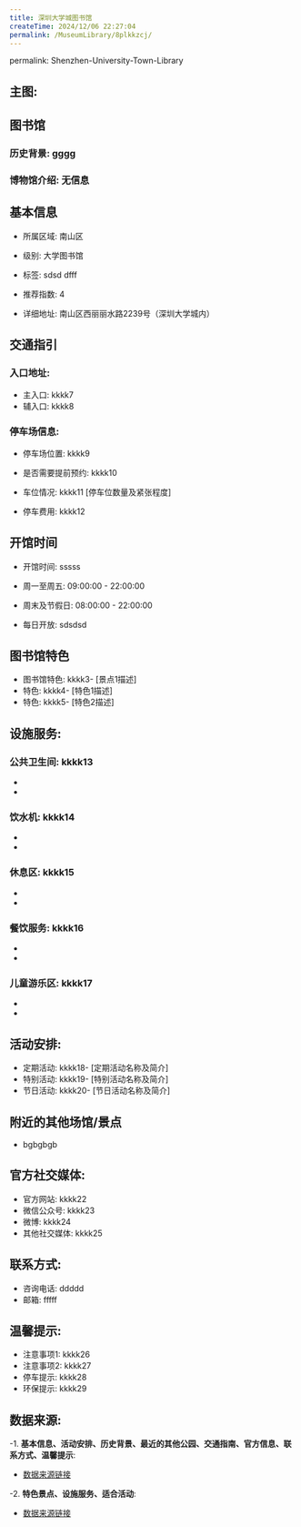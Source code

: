 ```yaml
---
title: 深圳大学城图书馆
createTime: 2024/12/06 22:27:04
permalink: /MuseumLibrary/8plkkzcj/
---
```

permalink: Shenzhen-University-Town-Library
## 主图:
<ImageCard
image="https://cn.bing.com/th?id=OHR.AlfanzinaLighthouse_ZH-CN9704515669_1920x1080.webp"
title= "深圳大学城图书馆"
description= "hhhh"
date="2024/12/06"
href="/"
author="sunshang-hl"
/>
## 图书馆
### 历史背景: gggg
### 博物馆介绍: 无信息
## 基本信息

- 所属区域: 南山区

- 级别: 大学图书馆

- 标签: sdsd dfff

- 推荐指数: 4

- 详细地址: 南山区西丽丽水路2239号（深圳大学城内）

## 交通指引

### 入口地址:
- 主入口: kkkk7
- 辅入口: kkkk8
### 停车场信息:
- 停车场位置: kkkk9

- 是否需要提前预约: kkkk10

- 车位情况: kkkk11 [停车位数量及紧张程度]

- 停车费用: kkkk12

## 开馆时间
- 开馆时间: sssss

- 周一至周五: 09:00:00 - 22:00:00
- 周末及节假日: 08:00:00 - 22:00:00
- 每日开放: sdsdsd

## 图书馆特色
- 图书馆特色: kkkk3- [景点1描述]
- 特色: kkkk4- [特色1描述]
- 特色: kkkk5- [特色2描述]
## 设施服务:
### 公共卫生间: kkkk13
- 
- 
### 饮水机: kkkk14
- 
- 
### 休息区: kkkk15
- 
- 
### 餐饮服务: kkkk16
- 
- 
### 儿童游乐区: kkkk17
- 
- 
## 活动安排:
- 定期活动: kkkk18- [定期活动名称及简介]
- 特别活动: kkkk19- [特别活动名称及简介]
- 节日活动: kkkk20- [节日活动名称及简介]
## 附近的其他场馆/景点
- bgbgbgb

## 官方社交媒体:
- 官方网站: kkkk22
- 微信公众号: kkkk23
- 微博: kkkk24
- 其他社交媒体: kkkk25

## 联系方式:
- 咨询电话: ddddd 
- 邮箱: fffff

## 温馨提示:
- 注意事项1: kkkk26
- 注意事项2: kkkk27
- 停车提示: kkkk28
- 环保提示: kkkk29

## 数据来源:
-1. **基本信息、活动安排、历史背景、最近的其他公园、交通指南、官方信息、联系方式、温馨提示**:
- [数据来源链接](http://wtl.sz.gov.cn/ggfw/whl/tsgylb/index.html)

-2. **特色景点、设施服务、适合活动**:
- [数据来源链接](http://wtl.sz.gov.cn/ggfw/whl/tsgylb/index.html)

